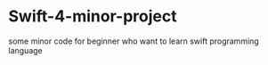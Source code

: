 # Swift-4-minor-project
some minor code for beginner who want to learn swift programming language   
